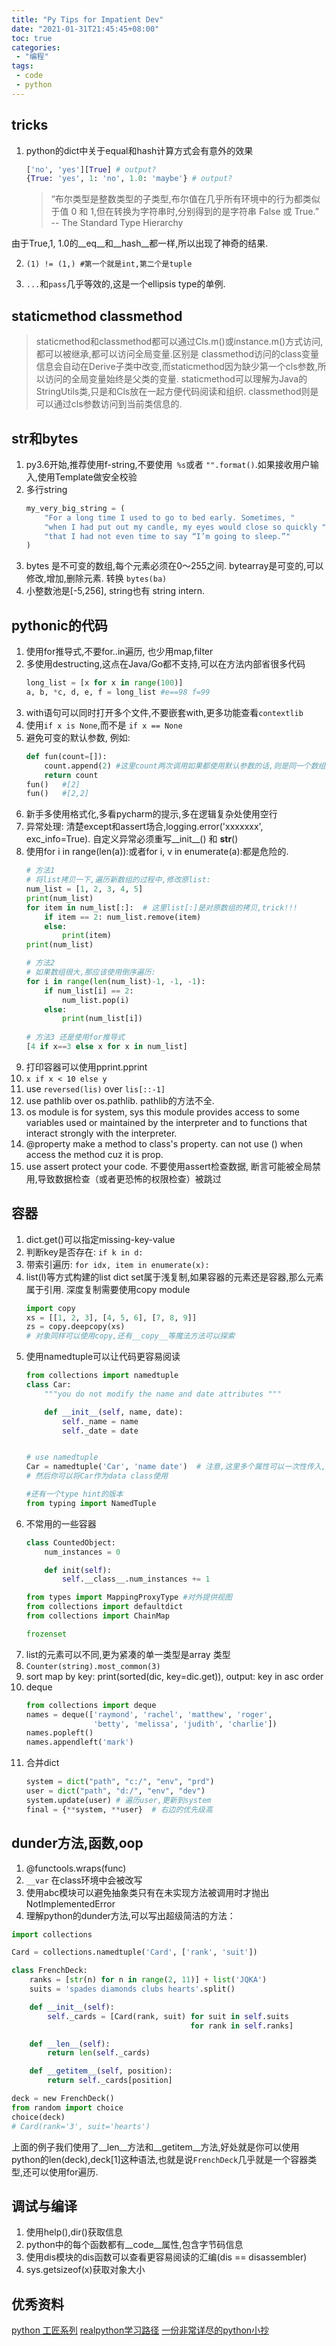```yaml
---
title: "Py Tips for Impatient Dev"
date: "2021-01-31T21:45:45+08:00"
toc: true
categories:
 - "编程"
tags:
 - code
 - python
---
```


## tricks
1. python的dict中关于equal和hash计算方式会有意外的效果

    ```python
    ['no', 'yes'][True] # output?
    {True: 'yes', 1: 'no', 1.0: 'maybe'} # output?
    ```
    > “布尔类型是整数类型的子类型,布尔值在几乎所有环境中的行为都类似于值 0 和 1,但在转换为字符串时,分别得到的是字符串 False 或 True.”  
    >                                                                          -- The Standard Type Hierarchy

由于True,1, 1.0的__eq__和__hash__都一样,所以出现了神奇的结果.

<!--more-->

2. `(1) != (1,) #第一个就是int,第二个是tuple`

3. `...`和`pass`几乎等效的,这是一个ellipsis type的单例.

## staticmethod classmethod
> staticmethod和classmethod都可以通过Cls.m()或instance.m()方式访问,都可以被继承,都可以访问全局变量.区别是
  classmethod访问的class变量信息会自动在Derive子类中改变,而staticmethod因为缺少第一个cls参数,所以访问的全局变量始终是父类的变量.
  staticmethod可以理解为Java的StringUtils类,只是和Cls放在一起方便代码阅读和组织.
  classmethod则是可以通过cls参数访问到当前类信息的.


## str和bytes
1. py3.6开始,推荐使用f-string,不要使用` %s`或者 `"".format()`.如果接收用户输入,使用Template做安全校验
2. 多行string
    ```python
    my_very_big_string = (
        "For a long time I used to go to bed early. Sometimes, "
        "when I had put out my candle, my eyes would close so quickly "
        "that I had not even time to say “I’m going to sleep.”"
    )
    ```
3. bytes 是不可变的数组,每个元素必须在0～255之间.
   bytearray是可变的,可以修改,增加,删除元素.
   转换 `bytes(ba)`
4. 小整数池是[-5,256], string也有 string intern.

## pythonic的代码
1.  使用for推导式,不要for..in遍历, 也少用map,filter
2. 多使用destructing,这点在Java/Go都不支持,可以在方法内部省很多代码
    ```python
    long_list = [x for x in range(100)]
    a, b, *c, d, e, f = long_list #e==98 f=99
    ```
3. with语句可以同时打开多个文件,不要嵌套with,更多功能查看`contextlib`
4. 使用`if x is None`,而不是 `if x == None `
5. 避免可变的默认参数, 例如:
    ```python
    def fun(count=[]):
        count.append(2) #这里count两次调用如果都使用默认参数的话,则是同一个数组,非常危险!
        return count
    fun()   #[2]
    fun()   #[2,2]
    ```
6. 新手多使用格式化,多看pycharm的提示,多在逻辑复杂处使用空行
7. 异常处理: 清楚except和assert场合,logging.error('xxxxxxx', exc_info=True).
   自定义异常必须重写__init__() 和 __str__()
8. 使用for i in range(len(a)):或者for i, v in enumerate(a):都是危险的.
    ```python
    # 方法1
    # 将list拷贝一下,遍历新数组的过程中,修改原list:
    num_list = [1, 2, 3, 4, 5] 
    print(num_list) 
    for item in num_list[:]:  # 这里list[:]是对原数组的拷贝,trick!!!
        if item == 2: num_list.remove(item) 
        else: 
            print(item) 
    print(num_list)
    
    # 方法2
    # 如果数组很大,那应该使用倒序遍历:
    for i in range(len(num_list)-1, -1, -1):
        if num_list[i] == 2:
            num_list.pop(i)
        else:
            print(num_list[i])
            
    # 方法3 还是使用for推导式
    [4 if x==3 else x for x in num_list]
    ```
9. 打印容器可以使用pprint.pprint
10. `x if x < 10 else y`
11. use `reversed(lis)` over `lis[::-1]`
12. use pathlib over os.pathlib. pathlib的方法不全.
13. os module is for system, sys this module provides access to some variables used or maintained by the interpreter and to functions that interact strongly with the interpreter.
14. @property make a method to class's property. can not use () when access the method cuz it is prop.
15. use assert protect your code. 不要使用assert检查数据, 断言可能被全局禁用,导致数据检查（或者更恐怖的权限检查）被跳过

## 容器
1. dict.get()可以指定missing-key-value
2. 判断key是否存在: `if k in d:`
3. 带索引遍历: `for idx, item in enumerate(x):`
4. list(l)等方式构建的list dict set属于浅复制,如果容器的元素还是容器,那么元素属于引用.
   深度复制需要使用copy module
    ```python
    import copy
    xs = [[1, 2, 3], [4, 5, 6], [7, 8, 9]]
    zs = copy.deepcopy(xs)
    # 对象同样可以使用copy,还有__copy__等魔法方法可以探索
    ```   
5. 使用namedtuple可以让代码更容易阅读
    ```python
    from collections import namedtuple
    class Car:
        """you do not modify the name and date attributes """
    
        def __init__(self, name, date):
            self._name = name
            self._date = date
    
    
    # use namedtuple
    Car = namedtuple('Car', 'name date')  # 注意,这里多个属性可以一次性传入,使用空格分割
    # 然后你可以将Car作为data class使用
    
    #还有一个type hint的版本
    from typing import NamedTuple
    ```
6. 不常用的一些容器
    ```python
    class CountedObject:
        num_instances = 0
    
        def init(self):
            self.__class__.num_instances += 1
    
    from types import MappingProxyType #对外提供视图
    from collections import defaultdict
    from collections import ChainMap
    
    frozenset
    ```
7. list的元素可以不同,更为紧凑的单一类型是array 类型
8. `Counter(string).most_common(3)`
9. sort map by key: print(sorted(dic, key=dic.get)), output: key in asc order
10. deque
    ```python
    from collections import deque
    names = deque(['raymond', 'rachel', 'matthew', 'roger',
                   'betty', 'melissa', 'judith', 'charlie'])
    names.popleft()
    names.appendleft('mark')
    ``` 
11. 合并dict
    ```python
    system = dict("path", "c:/", "env", "prd")
    user = dict("path", "d:/", "env", "dev")
    system.update(user) # 遍历user,更新到system
    final = {**system, **user}  # 右边的优先级高
    
    ``` 


## dunder方法,函数,oop
1. @functools.wraps(func)
2. `__var` 在class环境中会被改写
3. 使用abc模块可以避免抽象类只有在未实现方法被调用时才抛出NotImplementedError
4. 理解python的dunder方法,可以写出超级简洁的方法：
```python
import collections

Card = collections.namedtuple('Card', ['rank', 'suit'])

class FrenchDeck:
    ranks = [str(n) for n in range(2, 11)] + list('JQKA')
    suits = 'spades diamonds clubs hearts'.split()

    def __init__(self):
        self._cards = [Card(rank, suit) for suit in self.suits
                                        for rank in self.ranks]

    def __len__(self):
        return len(self._cards)

    def __getitem__(self, position):
        return self._cards[position]

deck = new FrenchDeck()
from random import choice
choice(deck)
# Card(rank='3', suit='hearts')
```
上面的例子我们使用了__len__方法和__getitem__方法,好处就是你可以使用python的len(deck),deck[1]这种语法,也就是说`FrenchDeck`几乎就是一个容器类型,还可以使用for遍历.

## 调试与编译
1. 使用help(),dir()获取信息
2. python中的每个函数都有__code__属性,包含字节码信息
3. 使用dis模块的dis函数可以查看更容易阅读的汇编(dis == disassembler)
4. sys.getsizeof(x)获取对象大小

## 优秀资料
[python 工匠系列](https://github.com/piglei/one-python-craftsman)
[realpython学习路径](https://realpython.com/learning-paths/)
[一份非常详尽的python小抄](https://github.com/gto76/python-cheatsheet)